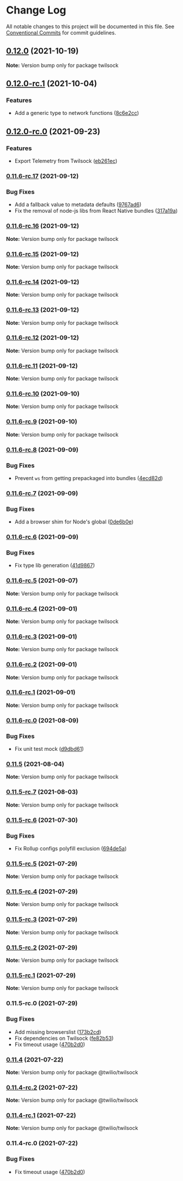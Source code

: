 # Change Log

All notable changes to this project will be documented in this file.
See [Conventional Commits](https://conventionalcommits.org) for commit guidelines.

## [0.12.0](https://github.com/twilio/rtd-sdk-monorepo-js/compare/twilsock@0.12.0-rc.1...twilsock@0.12.0) (2021-10-19)

**Note:** Version bump only for package twilsock





## [0.12.0-rc.1](https://github.com/twilio/rtd-sdk-monorepo-js/compare/twilsock@0.12.0-rc.0...twilsock@0.12.0-rc.1) (2021-10-04)


### Features

* Add a generic type to network functions ([8c6e2cc](https://github.com/twilio/rtd-sdk-monorepo-js/commit/8c6e2ccbc1a9b0f9cc5d16760380c4c088018542))



## [0.12.0-rc.0](https://github.com/twilio/rtd-sdk-monorepo-js/compare/twilsock@0.11.6-rc.17...twilsock@0.12.0-rc.0) (2021-09-23)


### Features

* Export Telemetry from Twilsock ([eb261ec](https://github.com/twilio/rtd-sdk-monorepo-js/commit/eb261ecdb366b6381462c377431735c5c09f1094))



### [0.11.6-rc.17](https://github.com/twilio/rtd-sdk-monorepo-js/compare/twilsock@0.11.6-rc.16...twilsock@0.11.6-rc.17) (2021-09-12)


### Bug Fixes

* Add a fallback value to metadata defaults ([9767ad6](https://github.com/twilio/rtd-sdk-monorepo-js/commit/9767ad674082702c0be97659b09e5977bd7062f8))
* Fix the removal of node-js libs from React Native bundles ([317a19a](https://github.com/twilio/rtd-sdk-monorepo-js/commit/317a19a013e3fe51b67864efab75459dafb312a8))



### [0.11.6-rc.16](https://github.com/twilio/rtd-sdk-monorepo-js/compare/twilsock@0.11.6-rc.15...twilsock@0.11.6-rc.16) (2021-09-12)

**Note:** Version bump only for package twilsock





### [0.11.6-rc.15](https://github.com/twilio/rtd-sdk-monorepo-js/compare/twilsock@0.11.6-rc.14...twilsock@0.11.6-rc.15) (2021-09-12)

**Note:** Version bump only for package twilsock





### [0.11.6-rc.14](https://github.com/twilio/rtd-sdk-monorepo-js/compare/twilsock@0.11.6-rc.13...twilsock@0.11.6-rc.14) (2021-09-12)

**Note:** Version bump only for package twilsock





### [0.11.6-rc.13](https://github.com/twilio/rtd-sdk-monorepo-js/compare/twilsock@0.11.6-rc.12...twilsock@0.11.6-rc.13) (2021-09-12)

**Note:** Version bump only for package twilsock





### [0.11.6-rc.12](https://github.com/twilio/rtd-sdk-monorepo-js/compare/twilsock@0.11.6-rc.10...twilsock@0.11.6-rc.12) (2021-09-12)

**Note:** Version bump only for package twilsock





### [0.11.6-rc.11](https://github.com/twilio/rtd-sdk-monorepo-js/compare/twilsock@0.11.6-rc.10...twilsock@0.11.6-rc.11) (2021-09-12)

**Note:** Version bump only for package twilsock





### [0.11.6-rc.10](https://github.com/twilio/rtd-sdk-monorepo-js/compare/twilsock@0.11.6-rc.9...twilsock@0.11.6-rc.10) (2021-09-10)

**Note:** Version bump only for package twilsock





### [0.11.6-rc.9](https://github.com/twilio/rtd-sdk-monorepo-js/compare/twilsock@0.11.6-rc.8...twilsock@0.11.6-rc.9) (2021-09-10)

**Note:** Version bump only for package twilsock





### [0.11.6-rc.8](https://github.com/twilio/rtd-sdk-monorepo-js/compare/twilsock@0.11.6-rc.7...twilsock@0.11.6-rc.8) (2021-09-09)


### Bug Fixes

* Prevent `ws` from getting prepackaged into bundles ([4ecd82d](https://github.com/twilio/rtd-sdk-monorepo-js/commit/4ecd82dc6cbba41c9ff1f00d321d4e49ba98d83a))



### [0.11.6-rc.7](https://github.com/twilio/rtd-sdk-monorepo-js/compare/twilsock@0.11.6-rc.6...twilsock@0.11.6-rc.7) (2021-09-09)


### Bug Fixes

* Add a browser shim for Node's global ([0de6b0e](https://github.com/twilio/rtd-sdk-monorepo-js/commit/0de6b0e5bab1270f894ba2c5cd00476f61dab498))



### [0.11.6-rc.6](https://github.com/twilio/rtd-sdk-monorepo-js/compare/twilsock@0.11.6-rc.5...twilsock@0.11.6-rc.6) (2021-09-09)


### Bug Fixes

* Fix type lib generation ([41d9867](https://github.com/twilio/rtd-sdk-monorepo-js/commit/41d9867ce402034349d2ade8e6843bcac812fc3c))



### [0.11.6-rc.5](https://github.com/twilio/rtd-sdk-monorepo-js/compare/twilsock@0.11.6-rc.4...twilsock@0.11.6-rc.5) (2021-09-07)

**Note:** Version bump only for package twilsock





### [0.11.6-rc.4](https://github.com/twilio/rtd-sdk-monorepo-js/compare/twilsock@0.11.6-rc.3...twilsock@0.11.6-rc.4) (2021-09-01)

**Note:** Version bump only for package twilsock





### [0.11.6-rc.3](https://github.com/twilio/rtd-sdk-monorepo-js/compare/twilsock@0.11.6-rc.2...twilsock@0.11.6-rc.3) (2021-09-01)

**Note:** Version bump only for package twilsock





### [0.11.6-rc.2](https://github.com/twilio/rtd-sdk-monorepo-js/compare/twilsock@0.11.6-rc.1...twilsock@0.11.6-rc.2) (2021-09-01)

**Note:** Version bump only for package twilsock





### [0.11.6-rc.1](https://github.com/twilio/rtd-sdk-monorepo-js/compare/twilsock@0.11.6-rc.0...twilsock@0.11.6-rc.1) (2021-09-01)

**Note:** Version bump only for package twilsock





### [0.11.6-rc.0](https://github.com/twilio/rtd-sdk-monorepo-js/compare/twilsock@0.11.5...twilsock@0.11.6-rc.0) (2021-08-09)


### Bug Fixes

* Fix unit test mock ([d9dbd61](https://github.com/twilio/rtd-sdk-monorepo-js/commit/d9dbd61e49bff1d37069f53a93f0d202eaea7f69))



### [0.11.5](https://github.com/twilio/rtd-sdk-monorepo-js/compare/twilsock@0.11.5-rc.7...twilsock@0.11.5) (2021-08-04)

**Note:** Version bump only for package twilsock





### [0.11.5-rc.7](https://github.com/twilio/rtd-sdk-monorepo-js/compare/twilsock@0.11.5-rc.6...twilsock@0.11.5-rc.7) (2021-08-03)

**Note:** Version bump only for package twilsock





### [0.11.5-rc.6](https://github.com/twilio/rtd-sdk-monorepo-js/compare/twilsock@0.11.5-rc.5...twilsock@0.11.5-rc.6) (2021-07-30)


### Bug Fixes

* Fix Rollup configs polyfill exclusion ([694de5a](https://github.com/twilio/rtd-sdk-monorepo-js/commit/694de5aeedd948f610049dd8e384dc6c80b4ab15))



### [0.11.5-rc.5](https://github.com/twilio/rtd-sdk-monorepo-js/compare/twilsock@0.11.5-rc.4...twilsock@0.11.5-rc.5) (2021-07-29)

**Note:** Version bump only for package twilsock





### [0.11.5-rc.4](https://github.com/twilio/rtd-sdk-monorepo-js/compare/twilsock@0.11.5-rc.3...twilsock@0.11.5-rc.4) (2021-07-29)

**Note:** Version bump only for package twilsock





### [0.11.5-rc.3](https://github.com/twilio/rtd-sdk-monorepo-js/compare/twilsock@0.11.5-rc.2...twilsock@0.11.5-rc.3) (2021-07-29)

**Note:** Version bump only for package twilsock





### [0.11.5-rc.2](https://github.com/twilio/rtd-sdk-monorepo-js/compare/twilsock@0.11.5-rc.1...twilsock@0.11.5-rc.2) (2021-07-29)

**Note:** Version bump only for package twilsock





### [0.11.5-rc.1](https://github.com/twilio/rtd-sdk-monorepo-js/compare/twilsock@0.11.5-rc.0...twilsock@0.11.5-rc.1) (2021-07-29)

**Note:** Version bump only for package twilsock





### 0.11.5-rc.0 (2021-07-29)


### Bug Fixes

* Add missing browserslist ([173b2cd](https://github.com/twilio/rtd-sdk-monorepo-js/commit/173b2cdf5c71b3585c6843a6a0852d5839b69ef0))
* Fix dependencies on Twilsock ([fe82b53](https://github.com/twilio/rtd-sdk-monorepo-js/commit/fe82b53c524f5e874bdb5a1cd4c9daa26b01e789))
* Fix timeout usage ([470b2d0](https://github.com/twilio/rtd-sdk-monorepo-js/commit/470b2d0cf25719934c97885274498127163ead73))



### [0.11.4](https://github.com/twilio/rtd-sdk-monorepo-js/compare/@twilio/twilsock@0.11.4-rc.2...@twilio/twilsock@0.11.4) (2021-07-22)

**Note:** Version bump only for package @twilio/twilsock





### [0.11.4-rc.2](https://github.com/twilio/rtd-sdk-monorepo-js/compare/@twilio/twilsock@0.11.4-rc.1...@twilio/twilsock@0.11.4-rc.2) (2021-07-22)

**Note:** Version bump only for package @twilio/twilsock





### [0.11.4-rc.1](https://github.com/twilio/rtd-sdk-monorepo-js/compare/@twilio/twilsock@0.11.4-rc.0...@twilio/twilsock@0.11.4-rc.1) (2021-07-22)

**Note:** Version bump only for package @twilio/twilsock





### 0.11.4-rc.0 (2021-07-22)


### Bug Fixes

* Fix timeout usage ([470b2d0](https://github.com/twilio/rtd-sdk-monorepo-js/commit/470b2d0cf25719934c97885274498127163ead73))
